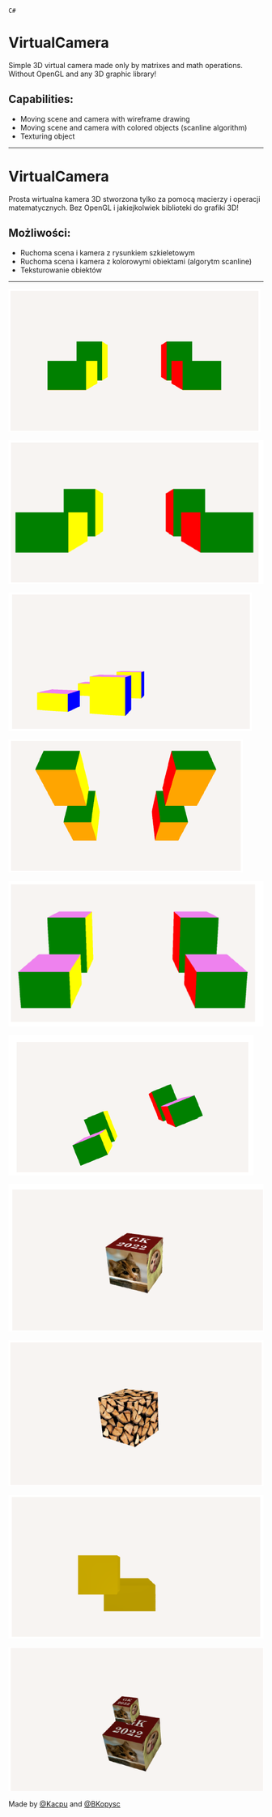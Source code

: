 `C#`

# VirtualCamera

Simple 3D virtual camera made only by matrixes and math operations.
Without OpenGL and any 3D graphic library!

## Capabilities:
- Moving scene and camera with wireframe drawing
- Moving scene and camera with colored objects (scanline algorithm)
- Texturing object

***

# VirtualCamera

Prosta wirtualna kamera 3D stworzona tylko za pomocą macierzy i operacji matematycznych.
Bez OpenGL i jakiejkolwiek biblioteki do grafiki 3D!

## Możliwości:
- Ruchoma scena i kamera z rysunkiem szkieletowym
- Ruchoma scena i kamera z kolorowymi obiektami (algorytm scanline)
- Teksturowanie obiektów

***

![alt text](https://github.com/Kacpu/VirtualCamera/blob/master/images/1.png)

![alt text](https://github.com/Kacpu/VirtualCamera/blob/master/images/2.png)

![alt text](https://github.com/Kacpu/VirtualCamera/blob/master/images/3.png)

![alt text](https://github.com/Kacpu/VirtualCamera/blob/master/images/4.png)

![alt text](https://github.com/Kacpu/VirtualCamera/blob/master/images/5.png)

![alt text](https://github.com/Kacpu/VirtualCamera/blob/master/images/6.png)

![alt text](https://github.com/Kacpu/VirtualCamera/blob/master/images/7.png)

![alt text](https://github.com/Kacpu/VirtualCamera/blob/master/images/8.png)

![alt text](https://github.com/Kacpu/VirtualCamera/blob/master/images/9.png)

![alt text](https://github.com/Kacpu/VirtualCamera/blob/master/images/10.png)

Made by [@Kacpu](https://github.com/Kacpu) and [@BKopysc](https://github.com/BKopysc)
